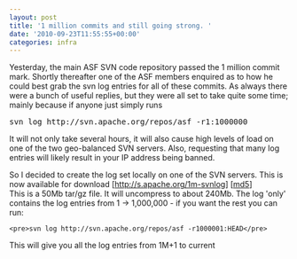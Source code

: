 ```yaml
---
layout: post
title: '1 million commits and still going strong. '
date: '2010-09-23T11:55:55+00:00'
categories: infra
---
```

<p>Yesterday, the main ASF SVN code repository passed the 1 million commit mark.  Shortly thereafter one of the ASF members enquired as to how he could best grab the svn log entries for all of these commits.  As always there were a bunch of useful replies, but they were all set to take quite some time; mainly because if anyone just simply runs</p>

<pre>svn log http://svn.apache.org/repos/asf -r1:1000000 </pre>

<p>It will not only take several hours, it will also cause high levels of load on one of the two geo-balanced SVN servers.  Also, requesting that many log entries will likely result in your IP address being banned.</p>

<p>So I decided to create the log set locally on one of the SVN servers.  This is now available for download  [<a href="http://s.apache.org/1m-svnlog">http://s.apache.org/1m-svnlog</a>]  [<a href ="people.apache.org/~pctony/asf-svnlog-1-1000000.tgz.md5">md5</a>] <br />
This is a 50Mb tar/gz file.  It will uncompress to about 240Mb.   The log 'only' contains the log entries from 1 -> 1,000,000  - if you want the rest you can run:</p>

    <pre>svn log http://svn.apache.org/repos/asf -r1000001:HEAD</pre>

<p>This will give you all the log entries from 1M+1 to current</p>
